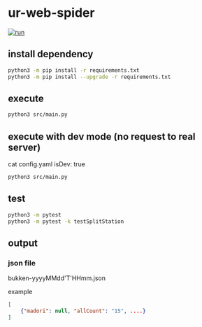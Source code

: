 # ur-web-spider

[![run](https://github.com/kan01234/ur-web-spider/actions/workflows/execute-main.yml/badge.svg)](https://github.com/kan01234/ur-web-spider/actions/workflows/execute-main.yml)

## install dependency

```bash
python3 -m pip install -r requirements.txt
python3 -m pip install --upgrade -r requirements.txt
```

## execute

```bash
python3 src/main.py
```

## execute with dev mode (no request to real server)

cat config.yaml
isDev: true

```bash
python3 src/main.py
```

## test

```bash
python3 -m pytest
python3 -m pytest -k testSplitStation
```

## output

### json file

bukken-yyyyMMdd'T'HHmm.json

example

```json
[
    {"madori": null, "allCount": "15", ....}
]
```
